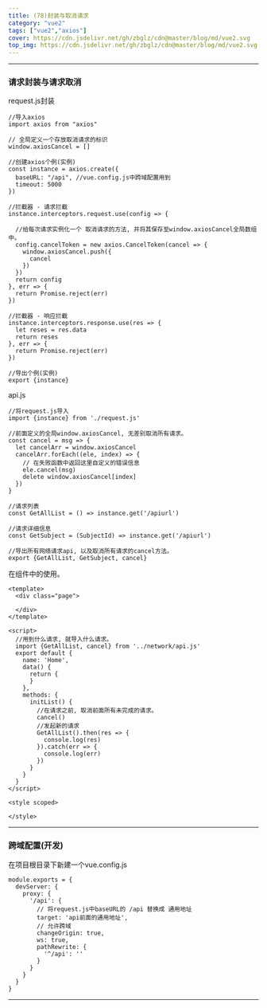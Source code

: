 ```yaml
---
title: (78)封装与取消请求
category: "vue2"
tags: ["vue2","axios"]
cover: https://cdn.jsdelivr.net/gh/zbglz/cdn@master/blog/md/vue2.svg
top_img: https://cdn.jsdelivr.net/gh/zbglz/cdn@master/blog/md/vue2.svg
---
```


***

### 请求封装与请求取消

request.js封装


    //导入axios
    import axios from "axios"
    
    // 全局定义一个存放取消请求的标识
    window.axiosCancel = [] 
    
    //创建axios个例(实例)
    const instance = axios.create({
      baseURL: "/api", //vue.config.js中跨域配置用到
      timeout: 5000
    })
    
    //拦截器 - 请求拦截
    instance.interceptors.request.use(config => {
      
      //给每次请求实例化一个 取消请求的方法, 并将其保存至window.axiosCancel全局数组中。
      config.cancelToken = new axios.CancelToken(cancel => {
        window.axiosCancel.push({
          cancel
        })
      })
      return config
    }, err => {
      return Promise.reject(err)
    })
    
    //拦截器 - 响应拦截
    instance.interceptors.response.use(res => {
      let reses = res.data
      return reses
    }, err => {
      return Promise.reject(err)
    })
    
    //导出个例(实例)
    export {instance}


api.js


    //将request.js导入
    import {instance} from './request.js'
    
    //前面定义的全局window.axiosCancel, 无差别取消所有请求。
    const cancel = msg => {
      let cancelArr = window.axiosCancel
      cancelArr.forEach((ele, index) => {
        // 在失败函数中返回这里自定义的错误信息
        ele.cancel(msg) 
        delete window.axiosCancel[index]
      })
    }
    
    //请求列表
    const GetAllList = () => instance.get('/apiurl')
    
    //请求详细信息
    const GetSubject = (SubjectId) => instance.get('/apiurl')
    
    //导出所有网络请求api, 以及取消所有请求的cancel方法。
    export {GetAllList, GetSubject, cancel}


在组件中的使用。


    <template>
      <div class="page">
    
      </div>
    </template>
    
    <script>
      //用到什么请求, 就导入什么请求。
      import {GetAllList, cancel} from '../network/api.js'
      export default {
        name: 'Home',
        data() {
          return {
          }
        },
        methods: {
          initList() {
            //在请求之前, 取消前面所有未完成的请求。
            cancel()
            //发起新的请求
            GetAllList().then(res => {
              console.log(res)
            }).catch(err => {
              console.log(err)
            })
          }
        }
      }
    </script>
    
    <style scoped>
    
    </style>

***

### 跨域配置(开发)

在项目根目录下新建一个vue.config.js


    module.exports = {
      devServer: {
        proxy: {
          '/api': {
            // 将request.js中baseURL的 /api 替换成 通用地址
            target: 'api前面的通用地址',
            // 允许跨域
            changeOrigin: true,
            ws: true,
            pathRewrite: {
              '^/api': ''
            }
          }
        }
      }
    }


***